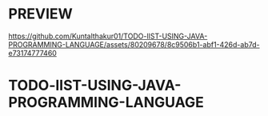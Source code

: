 # PREVIEW



https://github.com/Kuntalthakur01/TODO-lIST-USING-JAVA-PROGRAMMING-LANGUAGE/assets/80209678/8c9506b1-abf1-426d-ab7d-e73174777460



# TODO-lIST-USING-JAVA-PROGRAMMING-LANGUAGE

